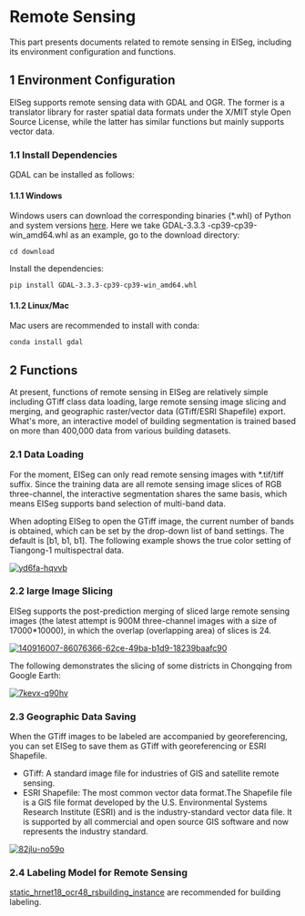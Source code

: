 # Remote Sensing

This part presents documents related to remote sensing in EISeg, including its environment configuration and functions.

## 1 Environment Configuration

EISeg supports remote sensing data with GDAL and OGR. The former is a translator library for raster spatial data formats under the X/MIT style Open Source License, while the latter has similar functions but mainly supports vector data.

### 1.1 Install Dependencies

GDAL can be installed as follows:

#### 1.1.1 Windows

Windows users can download the corresponding  binaries (*.whl) of Python and system versions [here](https://www.lfd.uci.edu/~gohlke/pythonlibs/#gdal). Here we take GDAL-3.3.3 -cp39-cp39-win_amd64.whl as an example, go to the download directory:

```
cd download
```

Install the dependencies:

```
pip install GDAL‑3.3.3‑cp39‑cp39‑win_amd64.whl
```

#### 1.1.2 Linux/Mac

Mac users are recommended to install with conda:

```
conda install gdal
```

## 2 Functions

At present, functions of remote sensing in EISeg are relatively simple including GTiff class data loading, large remote sensing image slicing and merging, and geographic raster/vector data (GTiff/ESRI Shapefile) export. What's more, an interactive model of building segmentation is trained based on more than 400,000 data from various building datasets.

### 2.1 Data Loading

For the moment, EISeg can only read remote sensing images with *.tif/tiff suffix. Since the training data are all remote sensing image slices of RGB three-channel, the interactive segmentation shares the same basis, which means EISeg supports band selection of multi-band data.

When adopting EISeg to open the GTiff image, the current number of bands is obtained, which can be set by the drop-down list of band settings. The default is [b1, b1, b1]. The following example shows the true color setting of Tiangong-1 multispectral data.

[![yd6fa-hqvvb](https://user-images.githubusercontent.com/71769312/141137443-a327309e-0987-4b2a-88fd-f698e08d3294.gif)](https://user-images.githubusercontent.com/71769312/141137443-a327309e-0987-4b2a-88fd-f698e08d3294.gif)

### 2.2 large Image Slicing

EISeg supports the post-prediction merging of sliced large remote sensing images (the latest attempt is 900M three-channel images with a size of 17000*10000), in which the overlap (overlapping area) of slices is 24.

[![140916007-86076366-62ce-49ba-b1d9-18239baafc90](https://user-images.githubusercontent.com/71769312/141139282-854dcb4f-bcab-4ccc-aa3c-577cc52ca385.png)](https://user-images.githubusercontent.com/71769312/141139282-854dcb4f-bcab-4ccc-aa3c-577cc52ca385.png)

The following demonstrates the slicing of some districts in Chongqing from Google Earth:

[![7kevx-q90hv](https://user-images.githubusercontent.com/71769312/141137447-60b305b1-a8ef-4b06-a45e-6db0b1ef2516.gif)](https://user-images.githubusercontent.com/71769312/141137447-60b305b1-a8ef-4b06-a45e-6db0b1ef2516.gif)

### 2.3 Geographic Data Saving

When the GTiff images to be labeled are accompanied by georeferencing, you can set EISeg to save them as GTiff with georeferencing or ESRI Shapefile.

- GTiff: A standard image file for industries of GIS and satellite remote sensing.
- ESRI Shapefile: The most common vector data format.The Shapefile file is a GIS file format developed by the U.S. Environmental Systems Research Institute (ESRI) and is the industry-standard vector data file. It is supported by all commercial and open source GIS software and now represents the industry standard.

[![82jlu-no59o](https://user-images.githubusercontent.com/71769312/141137726-76457454-5e9c-4ad0-85d6-d03f658ee63c.gif)](https://user-images.githubusercontent.com/71769312/141137726-76457454-5e9c-4ad0-85d6-d03f658ee63c.gif)

### 2.4 Labeling Model for Remote Sensing

[static_hrnet18_ocr48_rsbuilding_instance](https://paddleseg.bj.bcebos.com/eiseg/0.4/static_hrnet18_ocr48_rsbuilding_instance.zip) are recommended for building labeling.
